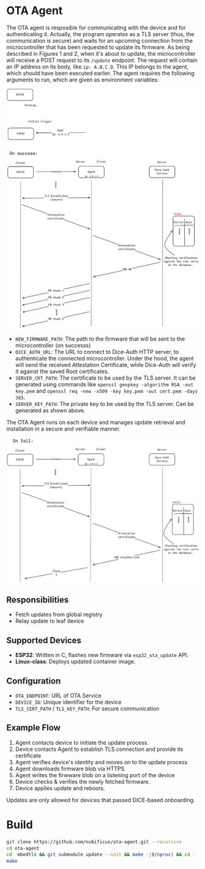 # OTA Agent

The OTA agent is resposible for communicating with the device and for authenticating it. Actually, the program operates as a TLS server (thus, the communication is secure) and waits for an upcoming connection from the microcontroller that has been requested to update its firmware. As being described in Figures 1 and 2, when it's about to update, the microcontroller will receive a POST request to its `/update` endpoint. The request will contain an IP address on its body, like `ip: A.B.C.D`. This IP belongs to the agent, which should have been executed earlier. The agent requires the following arguments to run, which are given as environment variables:

![Figure 1](../../assets/images/ota-process-1.png)

- `NEW_FIRMWARE_PATH`: The path to the firmware that will be sent to the microcontroller (on successs)
- `DICE_AUTH_URL`: The URL to connect to Dice-Auth HTTP server, to authenticate the connected microcontroller. Under the hood, the agent will send the received Attestation Certificate, while Dice-Auth will verify it against the saved Root certificates.
- `SERVER_CRT_PATH`: The certificate to be used by the TLS server. It can be generated using commands like `openssl genpkey -algorithm RSA -out key.pem` and `openssl req -new -x509 -key key.pem -out cert.pem -days 365`.
- `SERVER_KEY_PATH`: The private key to be used by the TLS server. Can be generated as shown above.

The OTA Agent runs on each device and manages update retrieval and installation in a secure and verifiable manner.

![Figure 2](../../assets/images/ota-process-2.png)

## Responsibilities

- Fetch updates from global registry
- Relay update to leaf device

## Supported Devices

- **ESP32**: Written in C, flashes new firmware via `esp32_ota_update` API.
- **Linux-class**: Deploys updated container image.

## Configuration

- `OTA_ENDPOINT`: URL of OTA Service
- `DEVICE_ID`: Unique identifier for the device
- `TLS_CERT_PATH` / `TLS_KEY_PATH`: For secure communication

## Example Flow

1. Agent contacts device to initiate the update process.
2. Device contacts Agent to establish TLS connection and provide its certificate 
3. Agent verifies device's identity and moves on to the update process
4. Agent downloads firmware blob via HTTPS.
5. Agent writes the firwware blob on a listening port of the device
6. Device checks & verifies the newly fetched firmware.
7. Device applies update and reboots.

Updates are only allowed for devices that passed DICE-based onboarding.

# Build

```bash
git clone https://github.com/nubificus/ota-agent.git --recursive
cd ota-agent
cd  mbedtls && git submodule update --init && make -j$(nproc) && cd -
make
```

